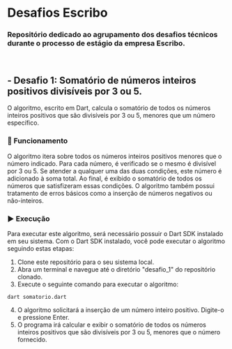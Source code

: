 # Desafios Escribo
### Repositório dedicado ao agrupamento dos desafios técnicos durante o processo de estágio da empresa Escribo.
<br>

## - Desafio 1: Somatório de números inteiros positivos divisíveis por 3 ou 5. 
O algoritmo, escrito em Dart, calcula o somatório de todos os números inteiros positivos que são divisíveis por 3 ou 5, menores que um número específico.

### 🔧 Funcionamento
O algoritmo itera sobre todos os números inteiros positivos menores que o número indicado.
Para cada número, é verificado se o mesmo é divisível por 3 ou 5. Se atender a qualquer uma das duas condições, este número é adicionado à soma total.
Ao final, é exibido o somatório de todos os números que satisfizeram essas condições.
O algoritmo também possui tratamento de erros básicos como a inserção de números negativos ou não-inteiros.

### ▶️ Execução
Para executar este algoritmo, será necessário possuir o Dart SDK instalado em seu sistema.
Com o Dart SDK instalado, você pode executar o algoritmo seguindo estas etapas:

1. Clone este repositório para o seu sistema local.
2. Abra um terminal e navegue até o diretório "desafio_1" do repositório clonado.
3. Execute o seguinte comando para executar o algoritmo:
```
dart somatorio.dart
```
4. O algoritmo solicitará a inserção de um número inteiro positivo. Digite-o e pressione Enter.
5. O programa irá calcular e exibir o somatório de todos os números inteiros positivos que são divisíveis por 3 ou 5, menores que o número fornecido.
